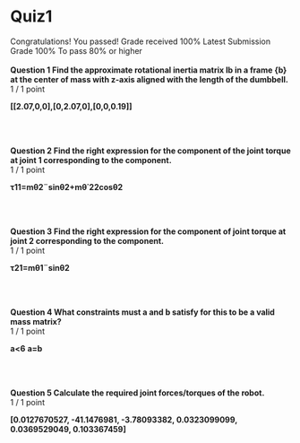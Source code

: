 # Quiz1
Congratulations! You passed!
Grade received 100%
Latest Submission Grade 100%
To pass 80% or higher
<br/>
<br/>
**Question 1 Find the approximate rotational inertia matrix Ib in a frame {b} at the center of mass with z-axis aligned with the length of the dumbbell.**
1 / 1 point    

**[[2.07,0,0],[0,2.07,0],[0,0,0.19]]**

<br/>
<br/>

**Question 2 Find the right expression for the component of the joint torque at joint 1 corresponding to the component.**    
1 / 1 point

**τ11=mθ2¨sinθ2+mθ˙22cosθ2**
 
<br/>
<br/>

**Question 3 Find the right expression for the component of joint torque at joint 2 corresponding to the component.**    
1 / 1 point

**τ21=mθ1¨sinθ2**

<br/>
<br/>

**Question 4 What constraints must a and b satisfy for this to be a valid mass matrix?**    
1 / 1 point

**a<6**
**a=b**

<br/>
<br/>


**Question 5 Calculate the required joint forces/torques of the robot.**    
1 / 1 point

**[0.0127670527, -41.1476981, -3.78093382, 0.0323099099, 0.0369529049, 0.103367459]**

<br/>
<br/>

